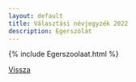 ```yaml
---
layout: default
title: Választási névjegyzék 2022
description: Egerszólát
---
```


{% include Egerszoolaat.html %}

[Vissza](./)